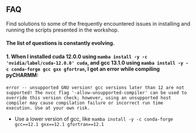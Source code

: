 ## FAQ

Find solutions to some of the frequently encountered issues in installing and running the scripts presented in the workshop.

#### The list of questions is constantly evolving.

#### 1. When I installed cuda 12.0.0 using `mamba install -y -c 'nvidia/label/cuda-12.0.0' cuda`, and gcc 13.1.0 using `mamba install -y -c conda-forge gcc gxx gfortran`, I got an error while compiling pyCHARMM: 
`error -- unsupported GNU version! gcc versions later than 12 are not supported! The nvcc flag '-allow-unsupported-compiler' can be used to override this version check; however, using an unsupported host compiler may cause compilation failure or incorrect run time execution. Use at your own risk.`
- Use a lower version of gcc, like `mamba install -y -c conda-forge gcc==12.1 gxx==12.1 gfortran==12.1`
